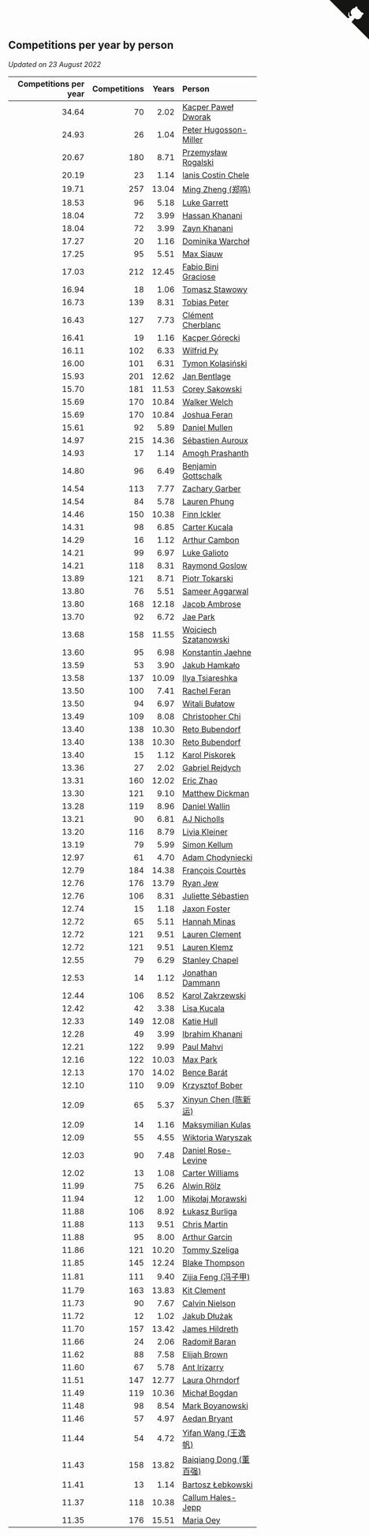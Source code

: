 ## Competitions per year by person

*Updated on 23 August 2022*

| Competitions per year | Competitions | Years | Person |
| ---: | ---: | ---: | :--- |
| 34.64 | 70 | 2.02 | [Kacper Paweł Dworak](https://www.worldcubeassociation.org/persons/2020DWOR01) |
| 24.93 | 26 | 1.04 | [Peter Hugosson-Miller](https://www.worldcubeassociation.org/persons/2021HUGO01) |
| 20.67 | 180 | 8.71 | [Przemysław Rogalski](https://www.worldcubeassociation.org/persons/2013ROGA02) |
| 20.19 | 23 | 1.14 | [Ianis Costin Chele](https://www.worldcubeassociation.org/persons/2021CHEL01) |
| 19.71 | 257 | 13.04 | [Ming Zheng (郑鸣)](https://www.worldcubeassociation.org/persons/2009ZHEN11) |
| 18.53 | 96 | 5.18 | [Luke Garrett](https://www.worldcubeassociation.org/persons/2017GARR05) |
| 18.04 | 72 | 3.99 | [Hassan Khanani](https://www.worldcubeassociation.org/persons/2018KHAN26) |
| 18.04 | 72 | 3.99 | [Zayn Khanani](https://www.worldcubeassociation.org/persons/2018KHAN28) |
| 17.27 | 20 | 1.16 | [Dominika Warchoł](https://www.worldcubeassociation.org/persons/2021WARC01) |
| 17.25 | 95 | 5.51 | [Max Siauw](https://www.worldcubeassociation.org/persons/2017SIAU02) |
| 17.03 | 212 | 12.45 | [Fabio Bini Graciose](https://www.worldcubeassociation.org/persons/2010GRAC02) |
| 16.94 | 18 | 1.06 | [Tomasz Stawowy](https://www.worldcubeassociation.org/persons/2021STAW01) |
| 16.73 | 139 | 8.31 | [Tobias Peter](https://www.worldcubeassociation.org/persons/2014PETE03) |
| 16.43 | 127 | 7.73 | [Clément Cherblanc](https://www.worldcubeassociation.org/persons/2014CHER05) |
| 16.41 | 19 | 1.16 | [Kacper Górecki](https://www.worldcubeassociation.org/persons/2021GORE01) |
| 16.11 | 102 | 6.33 | [Wilfrid Py](https://www.worldcubeassociation.org/persons/2016PYWI01) |
| 16.00 | 101 | 6.31 | [Tymon Kolasiński](https://www.worldcubeassociation.org/persons/2016KOLA02) |
| 15.93 | 201 | 12.62 | [Jan Bentlage](https://www.worldcubeassociation.org/persons/2010BENT01) |
| 15.70 | 181 | 11.53 | [Corey Sakowski](https://www.worldcubeassociation.org/persons/2011SAKO01) |
| 15.69 | 170 | 10.84 | [Walker Welch](https://www.worldcubeassociation.org/persons/2011WELC01) |
| 15.69 | 170 | 10.84 | [Joshua Feran](https://www.worldcubeassociation.org/persons/2011FERA01) |
| 15.61 | 92 | 5.89 | [Daniel Mullen](https://www.worldcubeassociation.org/persons/2016MULL04) |
| 14.97 | 215 | 14.36 | [Sébastien Auroux](https://www.worldcubeassociation.org/persons/2008AURO01) |
| 14.93 | 17 | 1.14 | [Amogh Prashanth](https://www.worldcubeassociation.org/persons/2021PRAS01) |
| 14.80 | 96 | 6.49 | [Benjamin Gottschalk](https://www.worldcubeassociation.org/persons/2016GOTT01) |
| 14.54 | 113 | 7.77 | [Zachary Garber](https://www.worldcubeassociation.org/persons/2014GARB01) |
| 14.54 | 84 | 5.78 | [Lauren Phung](https://www.worldcubeassociation.org/persons/2016PHUN02) |
| 14.46 | 150 | 10.38 | [Finn Ickler](https://www.worldcubeassociation.org/persons/2012ICKL01) |
| 14.31 | 98 | 6.85 | [Carter Kucala](https://www.worldcubeassociation.org/persons/2015KUCA01) |
| 14.29 | 16 | 1.12 | [Arthur Cambon](https://www.worldcubeassociation.org/persons/2021CAMB01) |
| 14.21 | 99 | 6.97 | [Luke Galioto](https://www.worldcubeassociation.org/persons/2015GALI02) |
| 14.21 | 118 | 8.31 | [Raymond Goslow](https://www.worldcubeassociation.org/persons/2014GOSL01) |
| 13.89 | 121 | 8.71 | [Piotr Tokarski](https://www.worldcubeassociation.org/persons/2013TOKA01) |
| 13.80 | 76 | 5.51 | [Sameer Aggarwal](https://www.worldcubeassociation.org/persons/2017AGGA01) |
| 13.80 | 168 | 12.18 | [Jacob Ambrose](https://www.worldcubeassociation.org/persons/2010AMBR01) |
| 13.70 | 92 | 6.72 | [Jae Park](https://www.worldcubeassociation.org/persons/2015PARK24) |
| 13.68 | 158 | 11.55 | [Wojciech Szatanowski](https://www.worldcubeassociation.org/persons/2011SZAT01) |
| 13.60 | 95 | 6.98 | [Konstantin Jaehne](https://www.worldcubeassociation.org/persons/2015JAEH01) |
| 13.59 | 53 | 3.90 | [Jakub Hamkało](https://www.worldcubeassociation.org/persons/2018HAMK01) |
| 13.58 | 137 | 10.09 | [Ilya Tsiareshka](https://www.worldcubeassociation.org/persons/2012TERE01) |
| 13.50 | 100 | 7.41 | [Rachel Feran](https://www.worldcubeassociation.org/persons/2015FERA01) |
| 13.50 | 94 | 6.97 | [Witali Bułatow](https://www.worldcubeassociation.org/persons/2015BUAT01) |
| 13.49 | 109 | 8.08 | [Christopher Chi](https://www.worldcubeassociation.org/persons/2014CHIC01) |
| 13.40 | 138 | 10.30 | [Reto Bubendorf](https://www.worldcubeassociation.org/persons/2012BUBE01) |
| 13.40 | 138 | 10.30 | [Reto Bubendorf](https://www.worldcubeassociation.org/persons/2012BUBE01) |
| 13.40 | 15 | 1.12 | [Karol Piskorek](https://www.worldcubeassociation.org/persons/2021PISK01) |
| 13.36 | 27 | 2.02 | [Gabriel Rejdych](https://www.worldcubeassociation.org/persons/2020REJD01) |
| 13.31 | 160 | 12.02 | [Eric Zhao](https://www.worldcubeassociation.org/persons/2010ZHAO19) |
| 13.30 | 121 | 9.10 | [Matthew Dickman](https://www.worldcubeassociation.org/persons/2013DICK01) |
| 13.28 | 119 | 8.96 | [Daniel Wallin](https://www.worldcubeassociation.org/persons/2013WALL03) |
| 13.21 | 90 | 6.81 | [AJ Nicholls](https://www.worldcubeassociation.org/persons/2015NICH04) |
| 13.20 | 116 | 8.79 | [Livia Kleiner](https://www.worldcubeassociation.org/persons/2013KLEI03) |
| 13.19 | 79 | 5.99 | [Simon Kellum](https://www.worldcubeassociation.org/persons/2016KELL12) |
| 12.97 | 61 | 4.70 | [Adam Chodyniecki](https://www.worldcubeassociation.org/persons/2017CHOD02) |
| 12.79 | 184 | 14.38 | [François Courtès](https://www.worldcubeassociation.org/persons/2008COUR01) |
| 12.76 | 176 | 13.79 | [Ryan Jew](https://www.worldcubeassociation.org/persons/2008JEWR01) |
| 12.76 | 106 | 8.31 | [Juliette Sébastien](https://www.worldcubeassociation.org/persons/2014SEBA01) |
| 12.74 | 15 | 1.18 | [Jaxon Foster](https://www.worldcubeassociation.org/persons/2021FOST01) |
| 12.72 | 65 | 5.11 | [Hannah Minas](https://www.worldcubeassociation.org/persons/2017MINA04) |
| 12.72 | 121 | 9.51 | [Lauren Clement](https://www.worldcubeassociation.org/persons/2013KLEM01) |
| 12.72 | 121 | 9.51 | [Lauren Klemz](https://www.worldcubeassociation.org/persons/2013KLEM01) |
| 12.55 | 79 | 6.29 | [Stanley Chapel](https://www.worldcubeassociation.org/persons/2016CHAP04) |
| 12.53 | 14 | 1.12 | [Jonathan Dammann](https://www.worldcubeassociation.org/persons/2021DAMM01) |
| 12.44 | 106 | 8.52 | [Karol Zakrzewski](https://www.worldcubeassociation.org/persons/2014ZAKR01) |
| 12.42 | 42 | 3.38 | [Lisa Kucala](https://www.worldcubeassociation.org/persons/2019KUCA01) |
| 12.33 | 149 | 12.08 | [Katie Hull](https://www.worldcubeassociation.org/persons/2010HULL01) |
| 12.28 | 49 | 3.99 | [Ibrahim Khanani](https://www.worldcubeassociation.org/persons/2018KHAN27) |
| 12.21 | 122 | 9.99 | [Paul Mahvi](https://www.worldcubeassociation.org/persons/2012MAHV01) |
| 12.16 | 122 | 10.03 | [Max Park](https://www.worldcubeassociation.org/persons/2012PARK03) |
| 12.13 | 170 | 14.02 | [Bence Barát](https://www.worldcubeassociation.org/persons/2008BARA01) |
| 12.10 | 110 | 9.09 | [Krzysztof Bober](https://www.worldcubeassociation.org/persons/2013BOBE01) |
| 12.09 | 65 | 5.37 | [Xinyun Chen (陈新运)](https://www.worldcubeassociation.org/persons/2017CHEN36) |
| 12.09 | 14 | 1.16 | [Maksymilian Kulas](https://www.worldcubeassociation.org/persons/2021KULA02) |
| 12.09 | 55 | 4.55 | [Wiktoria Waryszak](https://www.worldcubeassociation.org/persons/2018WARY01) |
| 12.03 | 90 | 7.48 | [Daniel Rose-Levine](https://www.worldcubeassociation.org/persons/2015ROSE01) |
| 12.02 | 13 | 1.08 | [Carter Williams](https://www.worldcubeassociation.org/persons/2021WILL06) |
| 11.99 | 75 | 6.26 | [Alwin Rölz](https://www.worldcubeassociation.org/persons/2016ROLZ01) |
| 11.94 | 12 | 1.00 | [Mikołaj Morawski](https://www.worldcubeassociation.org/persons/2021MORA01) |
| 11.88 | 106 | 8.92 | [Łukasz Burliga](https://www.worldcubeassociation.org/persons/2013BURL01) |
| 11.88 | 113 | 9.51 | [Chris Martin](https://www.worldcubeassociation.org/persons/2013MART03) |
| 11.88 | 95 | 8.00 | [Arthur Garcin](https://www.worldcubeassociation.org/persons/2014GARC27) |
| 11.86 | 121 | 10.20 | [Tommy Szeliga](https://www.worldcubeassociation.org/persons/2012SZEL01) |
| 11.85 | 145 | 12.24 | [Blake Thompson](https://www.worldcubeassociation.org/persons/2010THOM03) |
| 11.81 | 111 | 9.40 | [Zijia Feng (冯子甲)](https://www.worldcubeassociation.org/persons/2013FENG02) |
| 11.79 | 163 | 13.83 | [Kit Clement](https://www.worldcubeassociation.org/persons/2008CLEM01) |
| 11.73 | 90 | 7.67 | [Calvin Nielson](https://www.worldcubeassociation.org/persons/2014NIEL03) |
| 11.72 | 12 | 1.02 | [Jakub Dłużak](https://www.worldcubeassociation.org/persons/2021DLUZ01) |
| 11.70 | 157 | 13.42 | [James Hildreth](https://www.worldcubeassociation.org/persons/2009HILD01) |
| 11.66 | 24 | 2.06 | [Radomił Baran](https://www.worldcubeassociation.org/persons/2020BARA02) |
| 11.62 | 88 | 7.58 | [Elijah Brown](https://www.worldcubeassociation.org/persons/2015BROW03) |
| 11.60 | 67 | 5.78 | [Ant Irizarry](https://www.worldcubeassociation.org/persons/2016IRIZ02) |
| 11.51 | 147 | 12.77 | [Laura Ohrndorf](https://www.worldcubeassociation.org/persons/2009OHRN01) |
| 11.49 | 119 | 10.36 | [Michał Bogdan](https://www.worldcubeassociation.org/persons/2012BOGD01) |
| 11.48 | 98 | 8.54 | [Mark Boyanowski](https://www.worldcubeassociation.org/persons/2014BOYA01) |
| 11.46 | 57 | 4.97 | [Aedan Bryant](https://www.worldcubeassociation.org/persons/2017BRYA06) |
| 11.44 | 54 | 4.72 | [Yifan Wang (王逸帆)](https://www.worldcubeassociation.org/persons/2017WANY29) |
| 11.43 | 158 | 13.82 | [Baiqiang Dong (董百强)](https://www.worldcubeassociation.org/persons/2008DONG06) |
| 11.41 | 13 | 1.14 | [Bartosz Łebkowski](https://www.worldcubeassociation.org/persons/2021LEBK01) |
| 11.37 | 118 | 10.38 | [Callum Hales-Jepp](https://www.worldcubeassociation.org/persons/2012HALE01) |
| 11.35 | 176 | 15.51 | [Maria Oey](https://www.worldcubeassociation.org/persons/2007OEYM01) |


<a href="https://github.com/JustinTimeCuber/wca_statistics" class="github-corner" aria-label="View source on Github"><svg width="80" height="80" viewBox="0 0 250 250" style="fill:#151513; color:#fff; position: absolute; top: 0; border: 0; right: 0;" aria-hidden="true"><path d="M0,0 L115,115 L130,115 L142,142 L250,250 L250,0 Z"></path><path d="M128.3,109.0 C113.8,99.7 119.0,89.6 119.0,89.6 C122.0,82.7 120.5,78.6 120.5,78.6 C119.2,72.0 123.4,76.3 123.4,76.3 C127.3,80.9 125.5,87.3 125.5,87.3 C122.9,97.6 130.6,101.9 134.4,103.2" fill="currentColor" style="transform-origin: 130px 106px;" class="octo-arm"></path><path d="M115.0,115.0 C114.9,115.1 118.7,116.5 119.8,115.4 L133.7,101.6 C136.9,99.2 139.9,98.4 142.2,98.6 C133.8,88.0 127.5,74.4 143.8,58.0 C148.5,53.4 154.0,51.2 159.7,51.0 C160.3,49.4 163.2,43.6 171.4,40.1 C171.4,40.1 176.1,42.5 178.8,56.2 C183.1,58.6 187.2,61.8 190.9,65.4 C194.5,69.0 197.7,73.2 200.1,77.6 C213.8,80.2 216.3,84.9 216.3,84.9 C212.7,93.1 206.9,96.0 205.4,96.6 C205.1,102.4 203.0,107.8 198.3,112.5 C181.9,128.9 168.3,122.5 157.7,114.1 C157.9,116.9 156.7,120.9 152.7,124.9 L141.0,136.5 C139.8,137.7 141.6,141.9 141.8,141.8 Z" fill="currentColor" class="octo-body"></path></svg></a><style>.github-corner:hover .octo-arm{animation:octocat-wave 560ms ease-in-out}@keyframes octocat-wave{0%,100%{transform:rotate(0)}20%,60%{transform:rotate(-25deg)}40%,80%{transform:rotate(10deg)}}@media (max-width:500px){.github-corner:hover .octo-arm{animation:none}.github-corner .octo-arm{animation:octocat-wave 560ms ease-in-out}}</style>
